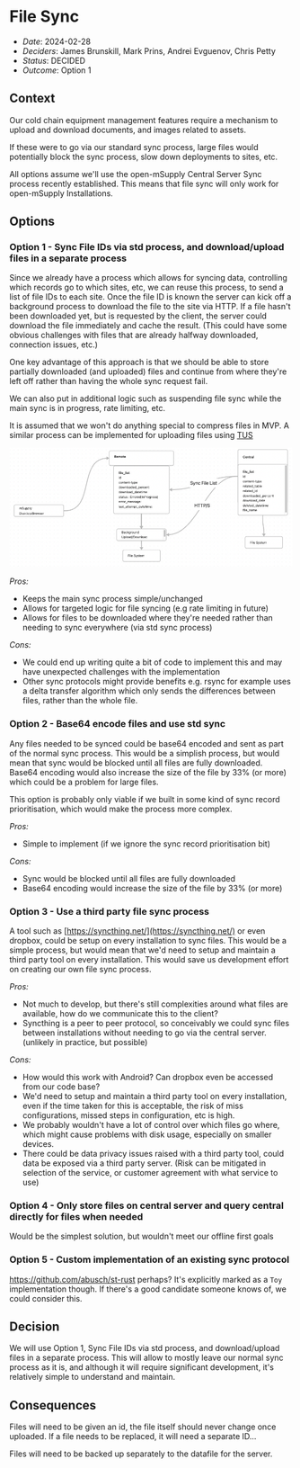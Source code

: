 # File Sync

- _Date_: 2024-02-28
- _Deciders_: James Brunskill, Mark Prins, Andrei Evguenov, Chris Petty
- _Status_: DECIDED
- _Outcome_: Option 1

## Context

Our cold chain equipment management features require a mechanism to upload and download documents, and images related to assets.

If these were to go via our standard sync process, large files would potentially block the sync process, slow down deployments to sites, etc.

All options assume we'll use the open-mSupply Central Server Sync process recently established.
This means that file sync will only work for open-mSupply Installations.

## Options

### Option 1 - Sync File IDs via std process, and download/upload files in a separate process

Since we already have a process which allows for syncing data, controlling which records go to which sites, etc, we can reuse this process, to send a list of file IDs to each site. Once the file ID is known the server can kick off a background process to download the file to the site via HTTP. If a file hasn't been downloaded yet, but is requested by the client, the server could download the file immediately and cache the result. (This could have some obvious challenges with files that are already halfway downloaded, connection issues, etc.)

One key advantage of this approach is that we should be able to store partially downloaded (and uploaded) files and continue from where they're left off rather than having the whole sync request fail.

We can also put in additional logic such as suspending file sync while the main sync is in progress, rate limiting, etc.

It is assumed that we won't do anything special to compress files in MVP.
A similar process can be implemented for uploading files using [TUS](tus.io)

![File Sync](./media/file_sync.png)

_Pros:_

- Keeps the main sync process simple/unchanged
- Allows for targeted logic for file syncing (e.g rate limiting in future)
- Allows for files to be downloaded where they're needed rather than needing to sync everywhere (via std sync process)

_Cons:_

- We could end up writing quite a bit of code to implement this and may have unexpected challenges with the implementation
- Other sync protocols might provide benefits e.g. rsync for example uses a delta transfer algorithm which only sends the differences between files, rather than the whole file.


### Option 2 - Base64 encode files and use std sync

Any files needed to be synced could be base64 encoded and sent as part of the normal sync process. This would be a simplish process, but would mean that sync would be blocked until all files are fully downloaded. Base64 encoding would also increase the size of the file by 33% (or more) which could be a problem for large files.

This option is probably only viable if we built in some kind of sync record prioritisation, which would make the process more complex.

_Pros:_

- Simple to implement (if we ignore the sync record prioritisation bit)

_Cons:_

- Sync would be blocked until all files are fully downloaded
- Base64 encoding would increase the size of the file by 33% (or more)

### Option 3 - Use a third party file sync process

A tool such as [https://syncthing.net/](https://syncthing.net/) or even dropbox, could be setup on every installation to sync files. This would be a simple process, but would mean that we'd need to setup and maintain a third party tool on every installation. This would save us development effort on creating our own file sync process.

_Pros:_

- Not much to develop, but there's still complexities around what files are available, how do we communicate this to the client?
- Syncthing is a peer to peer protocol, so conceivably we could sync files between installations without needing to go via the central server. (unlikely in practice, but possible)

_Cons:_

- How would this work with Android? Can dropbox even be accessed from our code base?
- We'd need to setup and maintain a third party tool on every installation, even if the time taken for this is acceptable, the risk of miss configurations, missed steps in configuration, etc is high.
- We probably wouldn't have a lot of control over which files go where, which might cause problems with disk usage, especially on smaller devices.
- There could be data privacy issues raised with a third party tool, could data be exposed via a third party server. (Risk can be mitigated in selection of the service, or customer agreement with what service to use)


### Option 4 - Only store files on central server and query central directly for files when needed

Would be the simplest solution, but wouldn't meet our offline first goals

### Option 5 - Custom implementation of an existing sync protocol

https://github.com/abusch/st-rust perhaps? It's explicitly marked as a `Toy` implementation though.
If there's a good candidate someone knows of, we could consider this.

## Decision

We will use Option 1, Sync File IDs via std process, and download/upload files in a separate process.
This will allow to mostly leave our normal sync process as it is, and although it will require significant development, it's relatively simple to understand and maintain.

## Consequences

Files will need to be given an id, the file itself should never change once uploaded. If a file needs to be replaced, it will need a separate ID...

Files will need to be backed up separately to the datafile for the server.
